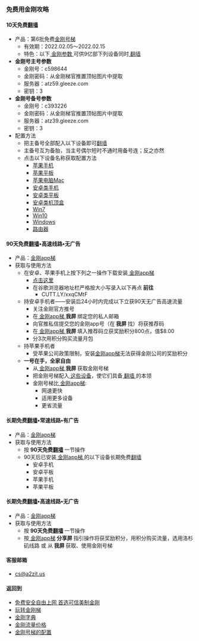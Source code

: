 ### 免费用金刚攻略
#### <strong>10天免费[翻墙](https://github.com/a2zitpro/web/blob/master/LadderFree/kkDictionary/OverTheWall.md)</strong>
- 产品：第6批免费[金刚号梯](https://github.com/a2zitpro/web/blob/master/LadderFree/kkDictionary/KKLadderKKID.md)
  - 有效期：2022.02.05～2022.02.15
  - 特色：以下[ 金刚参数 ](https://github.com/a2zitpro/web/blob/master/LadderFree/kkDictionary/KKIDsParameters0.md)可供9亿部下列设备同时[ 翻墙 ](https://github.com/a2zitpro/web/blob/master/LadderFree/kkDictionary/OverTheWall.md)
- <strong>金刚号主号参数</strong>
  - 金刚号：c598644
  - 金刚密码：从金刚梯官推置顶帖图片中提取
  - 服务器：atz59.gleeze.com
  - 密钥：3
- <strong>金刚号备号参数</strong>
  - 金刚号：c393226
  - 金刚密码：从金刚梯官推置顶帖图片中提取
  - 服务器：atz39.gleeze.com
  - 密钥：3
- 配置方法
  - 把主备号全部配入以下设备即可[翻墙](https://github.com/a2zitpro/web/blob/master/LadderFree/kkDictionary/OverTheWall.md)
  - 主备号互为备胎，当主号偶尔短时不通时用备号连；反之亦然
  - 点击以下设备名称获取配置方法
    - [苹果手机](https://github.com/a2zitpro/web/blob/master/LadderFree/Apple/iPhone/KKLadderKKID/KKLadderKKIDConfigure.md)
    - [苹果平板](https://github.com/a2zitpro/web/blob/master/LadderFree/Apple/iPad/KKLadderKKID/KKLadderKKIDConfigure.md)
    - [苹果电脑Mac](https://github.com/a2zitpro/web/blob/master/LadderFree/Apple/MacOS/KKLadderKKID/KKLadderKKIDConfigure.md)
    - [安卓类手机](https://github.com/a2zitpro/web/blob/master/LadderFree/Android/Phone/KKLadderKKID/KKLadderKKIDConfigure.md)
    - [安卓类平板](https://github.com/a2zitpro/web/blob/master/LadderFree/Android/Pad/KKLadderKKID/KKLadderKKIDConfigure.md)
    - [安卓类机顶盒](https://github.com/a2zitpro/web/blob/master/LadderFree/Android/TVBox/KKLadderKKID/KKLadderKKIDConfigure.md)
    - [Win7](https://github.com/a2zitpro/web/blob/master/LadderFree/Windows/Win7/KKLadderKKID/KKLadderKKIDConfigure.md)
    - [Win10](https://github.com/a2zitpro/web/blob/master/LadderFree/Windows/Win10/KKLadderKKID/KKLadderKKIDConfigure.md)
    - [Windows](https://github.com/a2zitpro/web/blob/master/LadderFree/Windows/WinAllVersion/KKLadderAPP/KKLadderAPPConfigure.md)
    - [路由器](https://github.com/a2zitpro/web/blob/master/LadderFree/Router/KKIDConfigration.md)
#### <strong> 90天免费[翻墙](https://github.com/a2zitpro/web/blob/master/LadderFree/kkDictionary/OverTheWall.md)•高速线路•无广告</strong>
  - 产品：[金刚app梯](https://github.com/a2zitpro/web/blob/master/LadderFree/kkDictionary/KKLadderAPP.md)
  - 获取与使用方法
    - 在安卓、苹果手机上按下列之一操作下载安装[ 金刚app梯 ](https://github.com/a2zitpro/web/blob/master/LadderFree/kkDictionary/KKLadderAPP.md)
      - [ 点击这里 ](https://CUTT.LY/xxqCMtF)
      - 在谷歌浏览器地址栏严格按大小写录入以下再点<strong> 前往</strong> 
        - CUTT.LY/xxqCMtF
    - 持安卓手机者——安装后24小时内完成以下立获90天无广告高速流量
        - 关注金刚官方推号
        - 在[ 金刚app梯 ](https://github.com/a2zitpro/web/blob/master/LadderFree/kkDictionary/KKLadderAPP.md)<strong> 我屏 </strong>绑定您的私人邮箱
        - 向官推私信提交您的金刚app号（在<strong> 我屏 </strong>找）将获推荐码
        - 在[ 金刚app梯 ](https://github.com/a2zitpro/web/blob/master/LadderFree/kkDictionary/KKLadderAPP.md)<strong> 我屏 </strong>填入推荐码立获奖励积分800点，值$8.00
        - 分3次用积分购买流量月包
    - 持苹果手机者
      - 受苹果公司政策限制，安装[金刚app梯](https://github.com/a2zitpro/web/blob/master/LadderFree/kkDictionary/KKLadderAPP.md)无法获得金刚公司的奖励积分
    - <strong>一号在手，全家自由</strong>
      - 从[ 金刚app梯 ](https://github.com/a2zitpro/web/blob/master/LadderFree/kkDictionary/KKLadderAPP.md)<strong> 我屏 </strong>获取金刚号梯
      - 把金刚号梯配入[ 这些设备](https://github.com/a2zitpro/web/blob/master/LadderFree/kkDictionary/KKLadderConfigration/KKLadderConfigration.md)，使它们具备[ 翻墙 ](https://github.com/a2zitpro/web/blob/master/LadderFree/kkDictionary/OverTheWall.md)的本领
      - 金刚号梯比[ 金刚app梯](https://github.com/a2zitpro/web/blob/master/LadderFree/kkDictionary/KKLadderAPP.md):
        - 网速更快
        - 适用更多设备
        - 更省流量
#### <strong>长期免费[翻墙](https://github.com/a2zitpro/web/blob/master/LadderFree/kkDictionary/OverTheWall.md)•常速线路•有广告</strong>
  - 产品：[金刚app梯](https://github.com/a2zitpro/web/blob/master/LadderFree/kkDictionary/KKLadderAPP.md)
  - 获取与使用方法
    - 按<strong> 90天免费[翻墙](https://github.com/a2zitpro/web/blob/master/LadderFree/kkDictionary/OverTheWall.md) </strong>一节操作
    - 90天后已安装[ 金刚app梯 ](https://github.com/a2zitpro/web/blob/master/LadderFree/kkDictionary/KKLadderAPP.md)的以下设备长期免费[翻墙](https://github.com/a2zitpro/web/blob/master/LadderFree/kkDictionary/OverTheWall.md)
      - 安卓手机
      - 安卓平板
      - 苹果手机
      - 苹果平板

#### <strong>长期免费[翻墙](https://github.com/a2zitpro/web/blob/master/LadderFree/kkDictionary/OverTheWall.md)•高速线路•无广告</strong>
  - 产品：[金刚app梯](https://github.com/a2zitpro/web/blob/master/LadderFree/kkDictionary/KKLadderAPP.md)
  - 获取与使用方法
    - 按<strong> 90天免费[翻墙](https://github.com/a2zitpro/web/blob/master/LadderFree/kkDictionary/OverTheWall.md) </strong>一节操作
    - 按[ 金刚app梯](https://github.com/a2zitpro/web/blob/master/LadderFree/kkDictionary/KKLadderAPP.md)<strong> 分享屏 </strong>指引操作将获奖励积分，用积分购买流量，选用洛杉矶线路 或 从<strong> 我屏 </strong>获取、使用金刚号梯
#### 客服邮箱
  - cs@a2zit.us


#### 返回到
- [免费安全自由上网 首选可信美制金刚](https://github.com/a2zitpro/web/blob/master/%E5%BE%80%E5%90%8E%E7%BF%BB.md)
- [玩转金刚梯](https://github.com/a2zitpro/web/blob/master/LadderFree/A.md)
- [金刚字典](https://github.com/a2zitpro/web/blob/master/LadderFree/kkDictionary/KKDictionary.md)
- [金刚流量价格](https://github.com/a2zitpro/web/blob/master/LadderFree/kkDictionary/Price/KKDTPrice.md)
- [金刚号梯的配置](https://github.com/a2zitpro/web/blob/master/LadderFree/kkDictionary/KKLadderConfigration/KKLadderConfigration.md)

